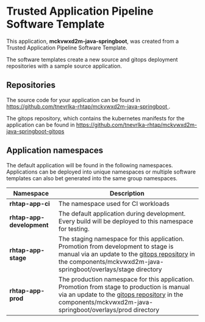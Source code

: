 # Trusted Application Pipeline Software Template

This application, **mckvwxd2m-java-springboot**, was created from a Trusted Application Pipeline Software Template.

The software templates create a new source and gitops deployment repositories with a sample source application. 

## Repositories

The source code for your application can be found in [https://github.com/tnevrlka-rhtap/mckvwxd2m-java-springboot ](https://github.com/tnevrlka-rhtap/mckvwxd2m-java-springboot ).
 
The gitops repository, which contains the kubernetes manifests for the application can be found in 
[https://github.com/tnevrlka-rhtap/mckvwxd2m-java-springboot-gitops ](https://github.com/tnevrlka-rhtap/mckvwxd2m-java-springboot-gitops ) 

## Application namespaces 

The default application will be found in the following namespaces. Applications can be deployed into unique namespaces or multiple software templates can also bet generated into the same group namespaces.  

|  Namespace   |  Description   |  
| -------- | -------- |
| **rhtap-app-ci** | The namespace used for CI workloads |
| **rhtap-app-development** | The default application during development. Every build will be deployed to this namespace for testing. |
| **rhtap-app-stage** | The staging namespace for this application. Promotion from development to stage is manual via an update to the [gitops repository](https://github.com/tnevrlka-rhtap/mckvwxd2m-java-springboot-gitops ) in the components/mckvwxd2m-java-springboot/overlays/stage directory |
| **rhtap-app-prod** | The production namespace for this application. Promotion from stage to production is manual via an update to the [gitops repository](https://github.com/tnevrlka-rhtap/mckvwxd2m-java-springboot-gitops ) in the components/mckvwxd2m-java-springboot/overlays/prod directory |